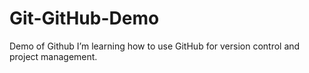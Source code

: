 # Git-GitHub-Demo
Demo of Github
I’m learning how to use GitHub for version control and project management.
